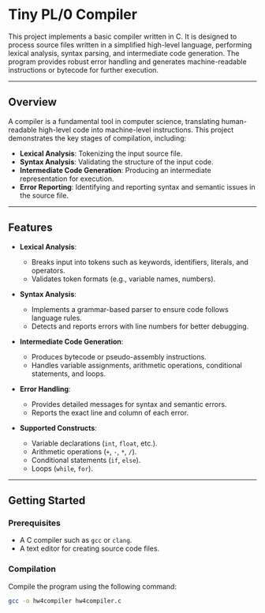 # **Tiny PL/0 Compiler**

This project implements a basic compiler written in C. It is designed to process source files written in a simplified high-level language, performing lexical analysis, syntax parsing, and intermediate code generation. The program provides robust error handling and generates machine-readable instructions or bytecode for further execution.

---

## **Overview**

A compiler is a fundamental tool in computer science, translating human-readable high-level code into machine-level instructions. This project demonstrates the key stages of compilation, including:
- **Lexical Analysis**: Tokenizing the input source file.
- **Syntax Analysis**: Validating the structure of the input code.
- **Intermediate Code Generation**: Producing an intermediate representation for execution.
- **Error Reporting**: Identifying and reporting syntax and semantic issues in the source file.

---

## **Features**
- **Lexical Analysis**:
  - Breaks input into tokens such as keywords, identifiers, literals, and operators.
  - Validates token formats (e.g., variable names, numbers).
  
- **Syntax Analysis**:
  - Implements a grammar-based parser to ensure code follows language rules.
  - Detects and reports errors with line numbers for better debugging.

- **Intermediate Code Generation**:
  - Produces bytecode or pseudo-assembly instructions.
  - Handles variable assignments, arithmetic operations, conditional statements, and loops.

- **Error Handling**:
  - Provides detailed messages for syntax and semantic errors.
  - Reports the exact line and column of each error.

- **Supported Constructs**:
  - Variable declarations (`int`, `float`, etc.).
  - Arithmetic operations (`+`, `-`, `*`, `/`).
  - Conditional statements (`if`, `else`).
  - Loops (`while`, `for`).

---

## **Getting Started**

### **Prerequisites**
- A C compiler such as `gcc` or `clang`.
- A text editor for creating source code files.

### **Compilation**
Compile the program using the following command:
```bash
gcc -o hw4compiler hw4compiler.c
